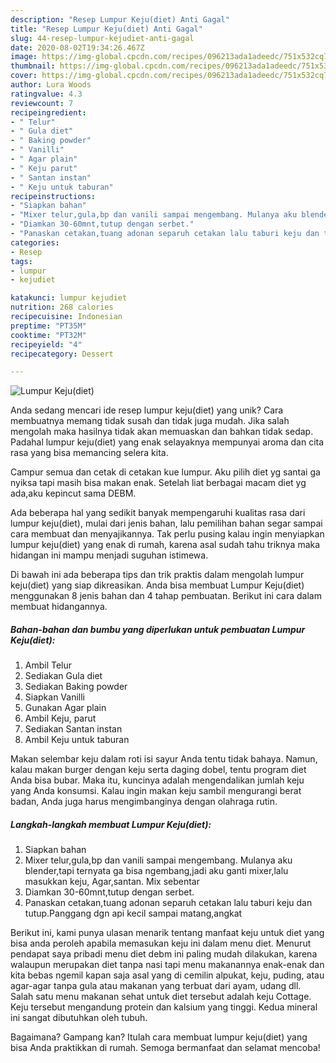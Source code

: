 ```yaml
---
description: "Resep Lumpur Keju(diet) Anti Gagal"
title: "Resep Lumpur Keju(diet) Anti Gagal"
slug: 44-resep-lumpur-kejudiet-anti-gagal
date: 2020-08-02T19:34:26.467Z
image: https://img-global.cpcdn.com/recipes/096213ada1adeedc/751x532cq70/lumpur-kejudiet-foto-resep-utama.jpg
thumbnail: https://img-global.cpcdn.com/recipes/096213ada1adeedc/751x532cq70/lumpur-kejudiet-foto-resep-utama.jpg
cover: https://img-global.cpcdn.com/recipes/096213ada1adeedc/751x532cq70/lumpur-kejudiet-foto-resep-utama.jpg
author: Lura Woods
ratingvalue: 4.3
reviewcount: 7
recipeingredient:
- " Telur"
- " Gula diet"
- " Baking powder"
- " Vanilli"
- " Agar plain"
- " Keju parut"
- " Santan instan"
- " Keju untuk taburan"
recipeinstructions:
- "Siapkan bahan"
- "Mixer telur,gula,bp dan vanili sampai mengembang. Mulanya aku blender,tapi ternyata ga bisa ngembang,jadi aku ganti mixer,lalu masukkan keju, Agar,santan. Mix sebentar"
- "Diamkan 30-60mnt,tutup dengan serbet."
- "Panaskan cetakan,tuang adonan separuh cetakan lalu taburi keju dan tutup.Panggang dgn api kecil sampai matang,angkat"
categories:
- Resep
tags:
- lumpur
- kejudiet

katakunci: lumpur kejudiet 
nutrition: 268 calories
recipecuisine: Indonesian
preptime: "PT35M"
cooktime: "PT32M"
recipeyield: "4"
recipecategory: Dessert

---
```



![Lumpur Keju(diet)](https://img-global.cpcdn.com/recipes/096213ada1adeedc/751x532cq70/lumpur-kejudiet-foto-resep-utama.jpg)

Anda sedang mencari ide resep lumpur keju(diet) yang unik? Cara membuatnya memang tidak susah dan tidak juga mudah. Jika salah mengolah maka hasilnya tidak akan memuaskan dan bahkan tidak sedap. Padahal lumpur keju(diet) yang enak selayaknya mempunyai aroma dan cita rasa yang bisa memancing selera kita.

Campur semua dan cetak di cetakan kue lumpur. Aku pilih diet yg santai ga nyiksa tapi masih bisa makan enak. Setelah liat berbagai macam diet yg ada,aku kepincut sama DEBM.

Ada beberapa hal yang sedikit banyak mempengaruhi kualitas rasa dari lumpur keju(diet), mulai dari jenis bahan, lalu pemilihan bahan segar sampai cara membuat dan menyajikannya. Tak perlu pusing kalau ingin menyiapkan lumpur keju(diet) yang enak di rumah, karena asal sudah tahu triknya maka hidangan ini mampu menjadi suguhan istimewa.


Di bawah ini ada beberapa tips dan trik praktis dalam mengolah lumpur keju(diet) yang siap dikreasikan. Anda bisa membuat Lumpur Keju(diet) menggunakan 8 jenis bahan dan 4 tahap pembuatan. Berikut ini cara dalam membuat hidangannya.

<!--inarticleads1-->

##### Bahan-bahan dan bumbu yang diperlukan untuk pembuatan Lumpur Keju(diet):

1. Ambil  Telur
1. Sediakan  Gula diet
1. Sediakan  Baking powder
1. Siapkan  Vanilli
1. Gunakan  Agar plain
1. Ambil  Keju, parut
1. Sediakan  Santan instan
1. Ambil  Keju untuk taburan


Makan selembar keju dalam roti isi sayur Anda tentu tidak bahaya. Namun, kalau makan burger dengan keju serta daging dobel, tentu program diet Anda bisa bubar. Maka itu, kuncinya adalah mengendalikan jumlah keju yang Anda konsumsi. Kalau ingin makan keju sambil mengurangi berat badan, Anda juga harus mengimbanginya dengan olahraga rutin. 

<!--inarticleads2-->

##### Langkah-langkah membuat Lumpur Keju(diet):

1. Siapkan bahan
1. Mixer telur,gula,bp dan vanili sampai mengembang. Mulanya aku blender,tapi ternyata ga bisa ngembang,jadi aku ganti mixer,lalu masukkan keju, Agar,santan. Mix sebentar
1. Diamkan 30-60mnt,tutup dengan serbet.
1. Panaskan cetakan,tuang adonan separuh cetakan lalu taburi keju dan tutup.Panggang dgn api kecil sampai matang,angkat


Berikut ini, kami punya ulasan menarik tentang manfaat keju untuk diet yang bisa anda peroleh apabila memasukan keju ini dalam menu diet. Menurut pendapat saya pribadi menu diet debm ini paling mudah dilakukan, karena walaupun merupakan diet tanpa nasi tapi menu makanannya enak-enak dan kita bebas ngemil kapan saja asal yang di cemilin alpukat, keju, puding, atau agar-agar tanpa gula atau makanan yang terbuat dari ayam, udang dll. Salah satu menu makanan sehat untuk diet tersebut adalah keju Cottage. Keju tersebut mengandung protein dan kalsium yang tinggi. Kedua mineral ini sangat dibutuhkan oleh tubuh. 

Bagaimana? Gampang kan? Itulah cara membuat lumpur keju(diet) yang bisa Anda praktikkan di rumah. Semoga bermanfaat dan selamat mencoba!
